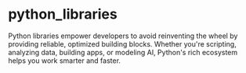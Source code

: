 # python_libraries
 Python libraries empower developers to avoid reinventing the wheel by providing reliable, optimized building blocks. Whether you're scripting, analyzing data, building apps, or modeling AI, Python's rich ecosystem helps you work smarter and faster.
